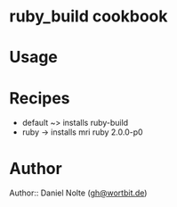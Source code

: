 # ruby_build cookbook

# Usage

# Recipes

* default ~> installs ruby-build
* ruby    -> installs mri ruby 2.0.0-p0

# Author

Author:: Daniel Nolte (<gh@wortbit.de>)
